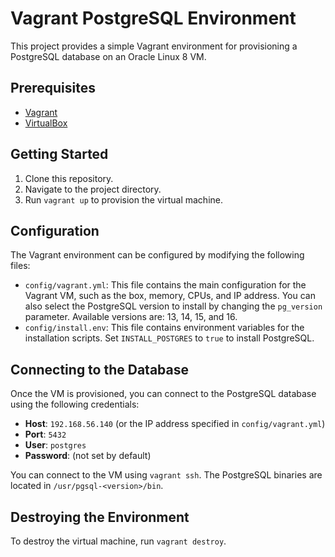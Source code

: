 # Vagrant PostgreSQL Environment

This project provides a simple Vagrant environment for provisioning a PostgreSQL database on an Oracle Linux 8 VM.

## Prerequisites

*   [Vagrant](https://www.vagrantup.com/downloads)
*   [VirtualBox](https://www.virtualbox.org/wiki/Downloads)

## Getting Started

1.  Clone this repository.
2.  Navigate to the project directory.
3.  Run `vagrant up` to provision the virtual machine.

## Configuration

The Vagrant environment can be configured by modifying the following files:

*   `config/vagrant.yml`: This file contains the main configuration for the Vagrant VM, such as the box, memory, CPUs, and IP address. You can also select the PostgreSQL version to install by changing the `pg_version` parameter. Available versions are: 13, 14, 15, and 16.
*   `config/install.env`: This file contains environment variables for the installation scripts. Set `INSTALL_POSTGRES` to `true` to install PostgreSQL.

## Connecting to the Database

Once the VM is provisioned, you can connect to the PostgreSQL database using the following credentials:

*   **Host**: `192.168.56.140` (or the IP address specified in `config/vagrant.yml`)
*   **Port**: `5432`
*   **User**: `postgres`
*   **Password**: (not set by default)

You can connect to the VM using `vagrant ssh`. The PostgreSQL binaries are located in `/usr/pgsql-<version>/bin`.

## Destroying the Environment

To destroy the virtual machine, run `vagrant destroy`.
